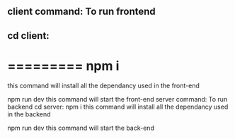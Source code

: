 
client command: To run frontend
---------------
  cd client:
--------------

=========
  npm i
==========
  
this command will install all the dependancy used in the front-end

  npm run dev
this command will start the front-end
server command: To run backend
  cd server:
  npm i
this command will install all the dependancy used in the backend

  npm run dev
this command will start the back-end
